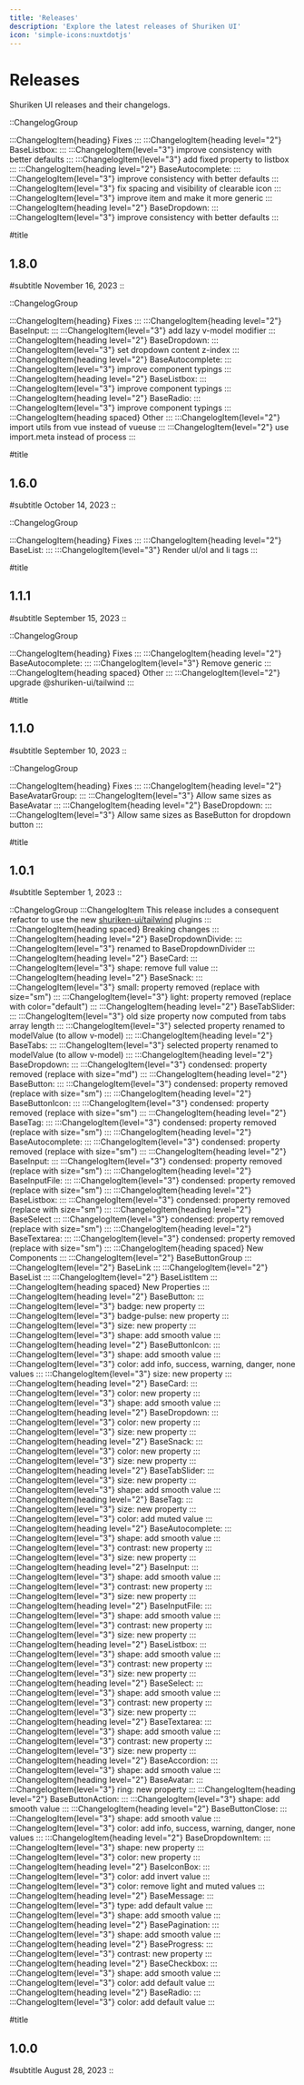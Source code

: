 ```yaml
---
title: 'Releases'
description: 'Explore the latest releases of Shuriken UI'
icon: 'simple-icons:nuxtdotjs'
---
```


# Releases

Shuriken UI releases and their changelogs.

::ChangelogGroup

:::ChangelogItem{heading}
Fixes
:::
:::ChangelogItem{heading level="2"}
BaseListbox:
:::
:::ChangelogItem{level="3"}
improve consistency with better defaults 
:::
:::ChangelogItem{level="3"}
add fixed property to listbox
:::
:::ChangelogItem{heading level="2"}
BaseAutocomplete:
:::
:::ChangelogItem{level="3"}
improve consistency with better defaults 
:::
:::ChangelogItem{level="3"}
fix spacing and visibility of clearable icon
:::
:::ChangelogItem{level="3"}
improve item and make it more generic
:::
:::ChangelogItem{heading level="2"}
BaseDropdown:
:::
:::ChangelogItem{level="3"}
improve consistency with better defaults 
:::

#title

## 1.8.0

#subtitle
November 16, 2023
::

::ChangelogGroup

:::ChangelogItem{heading}
Fixes
:::
:::ChangelogItem{heading level="2"}
BaseInput:
:::
:::ChangelogItem{level="3"}
add lazy v-model modifier
:::
:::ChangelogItem{heading level="2"}
BaseDropdown:
:::
:::ChangelogItem{level="3"}
set dropdown content z-index
:::
:::ChangelogItem{heading level="2"}
BaseAutocomplete:
:::
:::ChangelogItem{level="3"}
improve component typings
:::
:::ChangelogItem{heading level="2"}
BaseListbox:
:::
:::ChangelogItem{level="3"}
improve component typings
:::
:::ChangelogItem{heading level="2"}
BaseRadio:
:::
:::ChangelogItem{level="3"}
improve component typings
:::
:::ChangelogItem{heading spaced}
Other
:::
:::ChangelogItem{level="2"}
import utils from vue instead of vueuse
:::
:::ChangelogItem{level="2"}
use import.meta instead of process
:::

#title

## 1.6.0

#subtitle
October 14, 2023
::

::ChangelogGroup

:::ChangelogItem{heading}
Fixes
:::
:::ChangelogItem{heading level="2"}
BaseList:
:::
:::ChangelogItem{level="3"}
Render ul/ol and li tags
:::

#title

## 1.1.1

#subtitle
September 15, 2023
::

::ChangelogGroup

:::ChangelogItem{heading}
Fixes
:::
:::ChangelogItem{heading level="2"}
BaseAutocomplete:
:::
:::ChangelogItem{level="3"}
Remove generic
:::
:::ChangelogItem{heading spaced}
Other
:::
:::ChangelogItem{level="2"}
upgrade @shuriken-ui/tailwind
:::

#title

## 1.1.0

#subtitle
September 10, 2023
::

::ChangelogGroup

:::ChangelogItem{heading}
Fixes
:::
:::ChangelogItem{heading level="2"}
BaseAvatarGroup:
:::
:::ChangelogItem{level="3"}
Allow same sizes as BaseAvatar
:::
:::ChangelogItem{heading level="2"}
BaseDropdown:
:::
:::ChangelogItem{level="3"}
Allow same sizes as BaseButton for dropdown button
:::

#title

## 1.0.1

#subtitle
September 1, 2023
::

::ChangelogGroup
:::ChangelogItem
This release includes a consequent refactor to use the new [shuriken-ui/tailwind](https://github.com/shuriken-ui/tailwind) plugins
:::
:::ChangelogItem{heading spaced}
Breaking changes
:::
:::ChangelogItem{heading level="2"}
BaseDropdownDivide:
:::
:::ChangelogItem{level="3"}
renamed to BaseDropdownDivider
:::
:::ChangelogItem{heading level="2"}
BaseCard:
:::
:::ChangelogItem{level="3"}
shape: remove full value
:::
:::ChangelogItem{heading level="2"}
BaseSnack:
:::
:::ChangelogItem{level="3"}
small: property removed (replace with size="sm")
:::
:::ChangelogItem{level="3"}
light: property removed (replace with color="default")
:::
:::ChangelogItem{heading level="2"}
BaseTabSlider:
:::
:::ChangelogItem{level="3"}
old size property now computed from tabs array length
:::
:::ChangelogItem{level="3"}
selected property renamed to modelValue (to allow v-model)
:::
:::ChangelogItem{heading level="2"}
BaseTabs:
:::
:::ChangelogItem{level="3"}
selected property renamed to modelValue (to allow v-model)
:::
:::ChangelogItem{heading level="2"}
BaseDropdown:
:::
:::ChangelogItem{level="3"}
condensed: property removed (replace with size="md")
:::
:::ChangelogItem{heading level="2"}
BaseButton:
:::
:::ChangelogItem{level="3"}
condensed: property removed (replace with size="sm")
:::
:::ChangelogItem{heading level="2"}
BaseButtonIcon:
:::
:::ChangelogItem{level="3"}
condensed: property removed (replace with size="sm")
:::
:::ChangelogItem{heading level="2"}
BaseTag:
:::
:::ChangelogItem{level="3"}
condensed: property removed (replace with size="sm")
:::
:::ChangelogItem{heading level="2"}
BaseAutocomplete:
:::
:::ChangelogItem{level="3"}
condensed: property removed (replace with size="sm")
:::
:::ChangelogItem{heading level="2"}
BaseInput:
:::
:::ChangelogItem{level="3"}
condensed: property removed (replace with size="sm")
:::
:::ChangelogItem{heading level="2"}
BaseInputFile:
:::
:::ChangelogItem{level="3"}
condensed: property removed (replace with size="sm")
:::
:::ChangelogItem{heading level="2"}
BaseListbox:
:::
:::ChangelogItem{level="3"}
condensed: property removed (replace with size="sm")
:::
:::ChangelogItem{heading level="2"}
BaseSelect
:::
:::ChangelogItem{level="3"}
condensed: property removed (replace with size="sm")
:::
:::ChangelogItem{heading level="2"}
BaseTextarea:
:::
:::ChangelogItem{level="3"}
condensed: property removed (replace with size="sm")
:::
:::ChangelogItem{heading spaced}
New Components
:::
:::ChangelogItem{level="2"}
BaseButtonGroup
:::
:::ChangelogItem{level="2"}
BaseLink
:::
:::ChangelogItem{level="2"}
BaseList
:::
:::ChangelogItem{level="2"}
BaseListItem
:::
:::ChangelogItem{heading spaced}
New Properties
:::
:::ChangelogItem{heading level="2"}
BaseButton:
:::
:::ChangelogItem{level="3"}
badge: new property
:::
:::ChangelogItem{level="3"}
badge-pulse: new property
:::
:::ChangelogItem{level="3"}
size: new property
:::
:::ChangelogItem{level="3"}
shape: add smooth value
:::
:::ChangelogItem{heading level="2"}
BaseButtonIcon:
:::
:::ChangelogItem{level="3"}
shape: add smooth value
:::
:::ChangelogItem{level="3"}
color: add info, success, warning, danger, none values
:::
:::ChangelogItem{level="3"}
size: new property
:::
:::ChangelogItem{heading level="2"}
BaseCard:
:::
:::ChangelogItem{level="3"}
color: new property
:::
:::ChangelogItem{level="3"}
shape: add smooth value
:::
:::ChangelogItem{heading level="2"}
BaseDropdown:
:::
:::ChangelogItem{level="3"}
color: new property
:::
:::ChangelogItem{level="3"}
size: new property
:::
:::ChangelogItem{heading level="2"}
BaseSnack:
:::
:::ChangelogItem{level="3"}
color: new property
:::
:::ChangelogItem{level="3"}
size: new property
:::
:::ChangelogItem{heading level="2"}
BaseTabSlider:
:::
:::ChangelogItem{level="3"}
size: new property
:::
:::ChangelogItem{level="3"}
shape: add smooth value
:::
:::ChangelogItem{heading level="2"}
BaseTag:
:::
:::ChangelogItem{level="3"}
size: new property
:::
:::ChangelogItem{level="3"}
color: add muted value
:::
:::ChangelogItem{heading level="2"}
BaseAutocomplete:
:::
:::ChangelogItem{level="3"}
shape: add smooth value
:::
:::ChangelogItem{level="3"}
contrast: new property
:::
:::ChangelogItem{level="3"}
size: new property
:::
:::ChangelogItem{heading level="2"}
BaseInput:
:::
:::ChangelogItem{level="3"}
shape: add smooth value
:::
:::ChangelogItem{level="3"}
contrast: new property
:::
:::ChangelogItem{level="3"}
size: new property
:::
:::ChangelogItem{heading level="2"}
BaseInputFile:
:::
:::ChangelogItem{level="3"}
shape: add smooth value
:::
:::ChangelogItem{level="3"}
contrast: new property
:::
:::ChangelogItem{level="3"}
size: new property
:::
:::ChangelogItem{heading level="2"}
BaseListbox:
:::
:::ChangelogItem{level="3"}
shape: add smooth value
:::
:::ChangelogItem{level="3"}
contrast: new property
:::
:::ChangelogItem{level="3"}
size: new property
:::
:::ChangelogItem{heading level="2"}
BaseSelect:
:::
:::ChangelogItem{level="3"}
shape: add smooth value
:::
:::ChangelogItem{level="3"}
contrast: new property
:::
:::ChangelogItem{level="3"}
size: new property
:::
:::ChangelogItem{heading level="2"}
BaseTextarea:
:::
:::ChangelogItem{level="3"}
shape: add smooth value
:::
:::ChangelogItem{level="3"}
contrast: new property
:::
:::ChangelogItem{level="3"}
size: new property
:::
:::ChangelogItem{heading level="2"}
BaseAccordion:
:::
:::ChangelogItem{level="3"}
shape: add smooth value
:::
:::ChangelogItem{heading level="2"}
BaseAvatar:
:::
:::ChangelogItem{level="3"}
ring: new property
:::
:::ChangelogItem{heading level="2"}
BaseButtonAction:
:::
:::ChangelogItem{level="3"}
shape: add smooth value
:::
:::ChangelogItem{heading level="2"}
BaseButtonClose:
:::
:::ChangelogItem{level="3"}
shape: add smooth value
:::
:::ChangelogItem{level="3"}
color: add info, success, warning, danger, none values
:::
:::ChangelogItem{heading level="2"}
BaseDropdownItem:
:::
:::ChangelogItem{level="3"}
shape: new property
:::
:::ChangelogItem{level="3"}
color: new property
:::
:::ChangelogItem{heading level="2"}
BaseIconBox:
:::
:::ChangelogItem{level="3"}
color: add invert value
:::
:::ChangelogItem{level="3"}
color: remove light and muted values
:::
:::ChangelogItem{heading level="2"}
BaseMessage:
:::
:::ChangelogItem{level="3"}
type: add default value
:::
:::ChangelogItem{level="3"}
shape: add smooth value
:::
:::ChangelogItem{heading level="2"}
BasePagination:
:::
:::ChangelogItem{level="3"}
shape: add smooth value
:::
:::ChangelogItem{heading level="2"}
BaseProgress:
:::
:::ChangelogItem{level="3"}
contrast: new property
:::
:::ChangelogItem{heading level="2"}
BaseCheckbox:
:::
:::ChangelogItem{level="3"}
shape: add smooth value
:::
:::ChangelogItem{level="3"}
color: add default value
:::
:::ChangelogItem{heading level="2"}
BaseRadio:
:::
:::ChangelogItem{level="3"}
color: add default value
:::

#title

## 1.0.0

#subtitle
August 28, 2023
::
